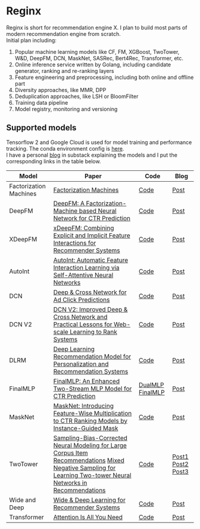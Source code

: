 # Reginx
Reginx is short for recommendation engine X. I plan to build most parts of modern recommendation engine from scratch.  
Initial plan including:
1. Popular machine learning models like CF, FM, XGBoost, TwoTower, W&D, DeepFM, DCN, MaskNet, SASRec, Bert4Rec, Transformer, etc.
2. Online inference service written by Golang, including candidate generator, ranking and re-ranking layers
3. Feature engineering and preprocessing, including both online and offline part
4. Diversity approaches, like MMR, DPP
5. Deduplication approaches, like LSH or BloomFilter
6. Training data pipeline
7. Model registry, monitoring and versioning

## Supported models  
Tensorflow 2 and Google Cloud is used for model training and performance tracking. The conda environment config is [here](https://github.com/caesarjuly/reginx/tree/master/environment).  
I have a personal [blog](https://happystrongcoder.substack.com/) in substack explaining the models and I put the corresponding links in the table below.


| Model  | Paper | Code | Blog |
| ------------- | ------------- | ------------- | ------------- |
| Factorization Machines  | [Factorization Machines](https://www.csie.ntu.edu.tw/~b97053/paper/Rendle2010FM.pdf)  | [Code](https://github.com/caesarjuly/reginx/blob/master/trainer/models/fm.py) | [Post](https://happystrongcoder.substack.com/p/from-fm-to-deepfm-the-almighty-factorization) |
| DeepFM  | [DeepFM: A Factorization-Machine based Neural Network for CTR Prediction](https://arxiv.org/pdf/1703.04247.pdf)  | [Code](https://github.com/caesarjuly/reginx/blob/master/trainer/models/deepfm.py) | [Post](https://happystrongcoder.substack.com/p/from-fm-to-deepfm-the-almighty-factorization) |
| XDeepFM | [xDeepFM: Combining Explicit and Implicit Feature Interactions for Recommender Systems](https://arxiv.org/pdf/1803.05170.pdf)  | [Code](https://github.com/caesarjuly/reginx/blob/master/trainer/models/wide_and_deep.py)| [Post](https://happystrongcoder.substack.com/p/xdeepfm-combining-explicit-and-implicit) |
| AutoInt  | [AutoInt: Automatic Feature Interaction Learning via Self-Attentive Neural Networks](https://arxiv.org/pdf/1810.11921.pdf)  | [Code](https://github.com/caesarjuly/reginx/blob/master/trainer/models/autoint.py) | [Post](https://happystrongcoder.substack.com/p/autoint-automatic-feature-interaction) |
| DCN  | [Deep & Cross Network for Ad Click Predictions](https://arxiv.org/pdf/1708.05123.pdf)  | [Code](https://github.com/caesarjuly/reginx/blob/master/trainer/models/dcn.py) | [Post](https://happystrongcoder.substack.com/p/deep-and-cross-network-for-ad-click) |
| DCN V2 | [DCN V2: Improved Deep & Cross Network and Practical Lessons for Web-scale Learning to Rank Systems](https://arxiv.org/pdf/2008.13535.pdf)  | [Code](https://github.com/caesarjuly/reginx/blob/master/trainer/models/dcn_v2.py) | [Post](https://happystrongcoder.substack.com/p/dcn-v2-improved-deep-and-cross-network) |
| DLRM | [Deep Learning Recommendation Model for Personalization and Recommendation Systems](https://arxiv.org/pdf/1906.00091.pdf)  | [Code](https://github.com/caesarjuly/reginx/blob/master/trainer/models/dlrm.py) | [Post](https://happystrongcoder.substack.com/p/deep-learning-recommendation-model) |
| FinalMLP | [FinalMLP: An Enhanced Two-Stream MLP Model for CTR Prediction](https://arxiv.org/pdf/2304.00902.pdf)  | [DualMLP](https://github.com/caesarjuly/reginx/blob/master/trainer/models/dual_mlp.py) [FinalMLP](https://github.com/caesarjuly/reginx/blob/master/trainer/models/final_mlp.py)| [Post](https://happystrongcoder.substack.com/p/finalmlp-an-enhanced-two-stream-mlp) |
| MaskNet | [MaskNet: Introducing Feature-Wise Multiplication to CTR Ranking Models by Instance-Guided Mask](https://arxiv.org/pdf/2102.07619.pdf)  | [Code](https://github.com/caesarjuly/reginx/blob/master/trainer/models/mask_net.py)| [Post](https://happystrongcoder.substack.com/p/dive-into-twitters-recommendation-6fc) |
| TwoTower | [Sampling-Bias-Corrected Neural Modeling for Large Corpus Item Recommendations](https://storage.googleapis.com/pub-tools-public-publication-data/pdf/6417b9a68bd77033d65e431bdba855563066dc8c.pdf) [Mixed Negative Sampling for Learning Two-tower Neural Networks in Recommendations](https://storage.googleapis.com/pub-tools-public-publication-data/pdf/b9f4e78a8830fe5afcf2f0452862fb3c0d6584ea.pdf)  | [Code](https://github.com/caesarjuly/reginx/blob/master/trainer/models/two_tower.py)| [Post1](https://happystrongcoder.substack.com/p/two-tower-candidate-retriever-i) [Post2](https://happystrongcoder.substack.com/p/two-tower-candidate-retriever-ii) [Post3](https://happystrongcoder.substack.com/p/two-tower-candidate-retriever-iii) |
| Wide and Deep | [Wide & Deep Learning for Recommender Systems](https://arxiv.org/pdf/1606.07792.pdf)  | [Code](https://github.com/caesarjuly/reginx/blob/master/trainer/models/wide_and_deep.py)| [Post](https://happystrongcoder.substack.com/p/wide-and-deep-learning-for-recommender) |
| Transformer | [Attention Is All You Need](https://arxiv.org/pdf/1706.03762.pdf)  | [Code](https://github.com/caesarjuly/reginx/blob/master/trainer/models/transformer.py)| [Post](https://happystrongcoder.substack.com/p/transformer-with-code-part-i-positional) |
